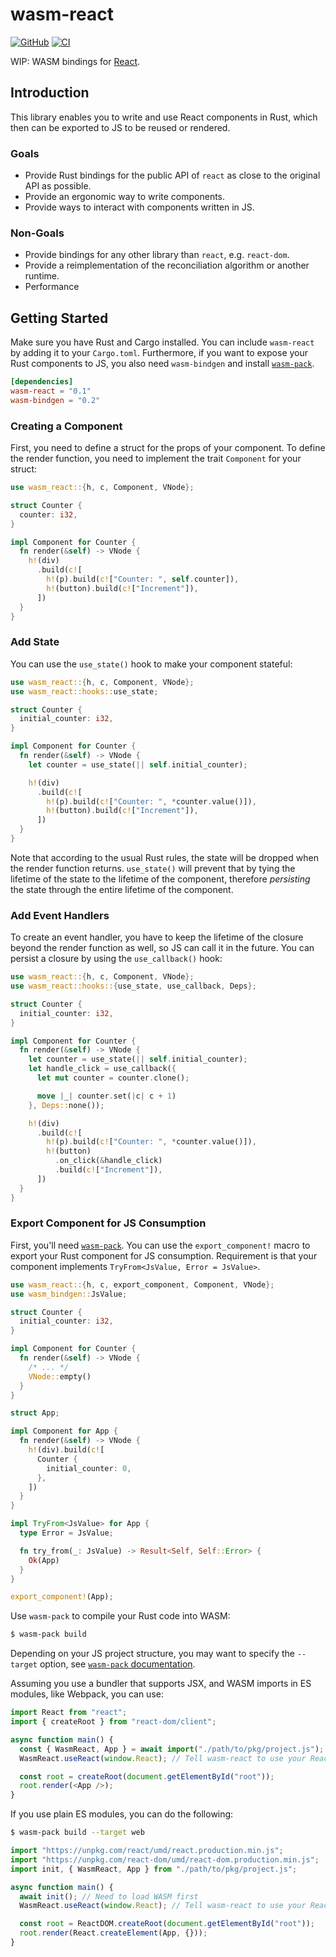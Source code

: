 # wasm-react

[![GitHub](https://img.shields.io/badge/GitHub-Repo-lightgrey?logo=github)](https://github.com/yishn/wasm-react)
[![CI](https://github.com/yishn/wasm-react/actions/workflows/ci.yml/badge.svg)](https://github.com/yishn/wasm-react/actions/workflows/ci.yml)

WIP: WASM bindings for [React](https://reactjs.org/).

## Introduction

This library enables you to write and use React components in Rust, which then
can be exported to JS to be reused or rendered.

### Goals

- Provide Rust bindings for the public API of `react` as close to the original
  API as possible.
- Provide an ergonomic way to write components.
- Provide ways to interact with components written in JS.

### Non-Goals

- Provide bindings for any other library than `react`, e.g. `react-dom`.
- Provide a reimplementation of the reconciliation algorithm or another runtime.
- Performance

## Getting Started

Make sure you have Rust and Cargo installed. You can include `wasm-react` by
adding it to your `Cargo.toml`. Furthermore, if you want to expose your Rust
components to JS, you also need `wasm-bindgen` and install
[`wasm-pack`](https://rustwasm.github.io/wasm-pack/).

```toml
[dependencies]
wasm-react = "0.1"
wasm-bindgen = "0.2"
```

### Creating a Component

First, you need to define a struct for the props of your component. To define
the render function, you need to implement the trait `Component` for your
struct:

```rust
use wasm_react::{h, c, Component, VNode};

struct Counter {
  counter: i32,
}

impl Component for Counter {
  fn render(&self) -> VNode {
    h!(div)
      .build(c![
        h!(p).build(c!["Counter: ", self.counter]),
        h!(button).build(c!["Increment"]),
      ])
  }
}
```

### Add State

You can use the `use_state()` hook to make your component stateful:

```rust
use wasm_react::{h, c, Component, VNode};
use wasm_react::hooks::use_state;

struct Counter {
  initial_counter: i32,
}

impl Component for Counter {
  fn render(&self) -> VNode {
    let counter = use_state(|| self.initial_counter);

    h!(div)
      .build(c![
        h!(p).build(c!["Counter: ", *counter.value()]),
        h!(button).build(c!["Increment"]),
      ])
  }
}
```

Note that according to the usual Rust rules, the state will be dropped when the
render function returns. `use_state()` will prevent that by tying the lifetime
of the state to the lifetime of the component, therefore _persisting_ the state
through the entire lifetime of the component.

### Add Event Handlers

To create an event handler, you have to keep the lifetime of the closure beyond
the render function as well, so JS can call it in the future. You can persist a
closure by using the `use_callback()` hook:

```rust
use wasm_react::{h, c, Component, VNode};
use wasm_react::hooks::{use_state, use_callback, Deps};

struct Counter {
  initial_counter: i32,
}

impl Component for Counter {
  fn render(&self) -> VNode {
    let counter = use_state(|| self.initial_counter);
    let handle_click = use_callback({
      let mut counter = counter.clone();

      move |_| counter.set(|c| c + 1)
    }, Deps::none());

    h!(div)
      .build(c![
        h!(p).build(c!["Counter: ", *counter.value()]),
        h!(button)
          .on_click(&handle_click)
          .build(c!["Increment"]),
      ])
  }
}
```

### Export Component for JS Consumption

First, you'll need [`wasm-pack`](https://rustwasm.github.io/wasm-pack/). You can
use the `export_component!` macro to export your Rust component for JS
consumption. Requirement is that your component implements
`TryFrom<JsValue, Error = JsValue>`.

```rust
use wasm_react::{h, c, export_component, Component, VNode};
use wasm_bindgen::JsValue;

struct Counter {
  initial_counter: i32,
}

impl Component for Counter {
  fn render(&self) -> VNode {
    /* ... */
    VNode::empty()
  }
}

struct App;

impl Component for App {
  fn render(&self) -> VNode {
    h!(div).build(c![
      Counter {
        initial_counter: 0,
      },
    ])
  }
}

impl TryFrom<JsValue> for App {
  type Error = JsValue;

  fn try_from(_: JsValue) -> Result<Self, Self::Error> {
    Ok(App)
  }
}

export_component!(App);
```

Use `wasm-pack` to compile your Rust code into WASM:

```sh
$ wasm-pack build
```

Depending on your JS project structure, you may want to specify the `--target`
option, see [`wasm-pack` documentation](https://rustwasm.github.io/docs/wasm-pack/commands/build.html#target).

Assuming you use a bundler that supports JSX, and WASM imports in ES modules,
like Webpack, you can use:

```js
import React from "react";
import { createRoot } from "react-dom/client";

async function main() {
  const { WasmReact, App } = await import("./path/to/pkg/project.js");
  WasmReact.useReact(window.React); // Tell wasm-react to use your React runtime

  const root = createRoot(document.getElementById("root"));
  root.render(<App />);
}
```

If you use plain ES modules, you can do the following:

```sh
$ wasm-pack build --target web
```

```js
import "https://unpkg.com/react/umd/react.production.min.js";
import "https://unpkg.com/react-dom/umd/react-dom.production.min.js";
import init, { WasmReact, App } from "./path/to/pkg/project.js";

async function main() {
  await init(); // Need to load WASM first
  WasmReact.useReact(window.React); // Tell wasm-react to use your React runtime

  const root = ReactDOM.createRoot(document.getElementById("root"));
  root.render(React.createElement(App, {}));
}
```
